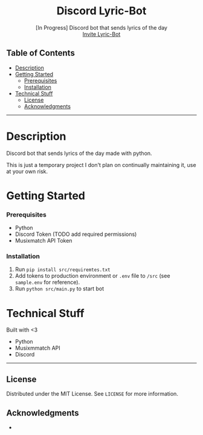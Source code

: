 <!--<p align="center">
<img src="src/logo.png" width="250"/>
</p>-->

<br />
<div align="center">
  <h1 align="center">Discord Lyric-Bot</h3>

  <p align="center">
    [In Progress] Discord bot that sends lyrics of the day
    <br />
    <a href="https://discord.com/api/oauth2/authorize?client_id=1051553032405524500&permissions=2147559488&scope=bot">Invite Lyric-Bot</a>
  </p>
</div>

## Table of Contents

- [Description](#description)
- [Getting Started](#getting-started)
    - [Prerequisites](#prerequisites)
    - [Installation](#installation)
- [Technical Stuff](#technical-stuff)
  - [License](#license)
  - [Acknowledgments](#acknowledgments)

---

# Description

Discord bot that sends lyrics of the day made with python.

This is just a temporary project I don't plan on continually maintaining it, use at your own risk.

# Getting Started

### Prerequisites

- Python
- Discord Token (TODO add required permissions)
- Musixmatch API Token

### Installation

1. Run `pip install src/requiremtes.txt`
2. Add tokens to production environment or `.env` file to `/src` (see `sample.env` for reference).
3. Run `python src/main.py` to start bot

# Technical Stuff

Built with <3

- Python
- Musixmmatch API
- Discord

---

## License

Distributed under the MIT License. See `LICENSE` for more information.

## Acknowledgments

- []()
